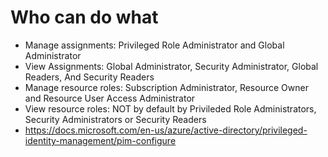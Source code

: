 
# Who can do what
- Manage assignments: Privileged Role Administrator and Global Administrator
- View Assignments: Global Administrator, Security Administrator, Global Readers, And Security Readers
- Manage resource roles: Subscription Administrator, Resource Owner and Resource User Access Administrator
- View resource roles: NOT by default by Privileded Role Administrators, Security Administrators or Security Readers
- https://docs.microsoft.com/en-us/azure/active-directory/privileged-identity-management/pim-configure